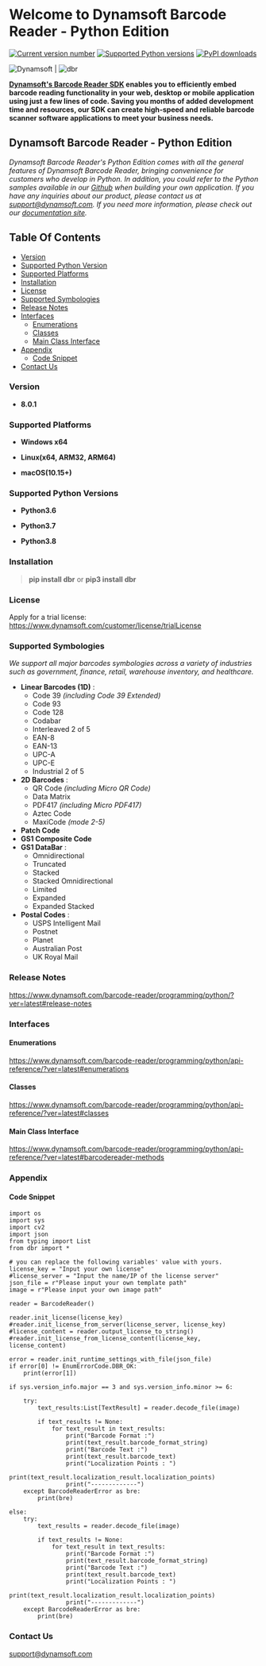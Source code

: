 # Welcome to Dynamsoft Barcode Reader - Python Edition
[![Current version number](https://img.shields.io/pypi/v/dbr?color=orange)](https://pypi.org/project/dbr/)
[![Supported Python versions](https://img.shields.io/badge/python-3.6%20%7C%203.7%20%7C%203.8-blue)](https://www.python.org/downloads/)
[![PyPI downloads](https://img.shields.io/pypi/dm/dbr)](https://pypistats.org/packages/dbr)

![Dynamsoft](https://dynamsoft.github.io/styleguide/assets/img-icon/logo-dynamsoft-whiteBg-190x47.png "Dynamsoft")  | ![dbr](https://dynamsoft.github.io/styleguide/assets/img-icon/logo-dbr-88x88.png "dbr")


**[Dynamsoft's Barcode Reader SDK](https://www.dynamsoft.com/Products/Dynamic-Barcode-Reader.aspx) enables you to efficiently embed barcode reading functionality in your web, desktop or mobile application using just a few lines of code. Saving you months of added development time and resources, our SDK can create high-speed and reliable barcode scanner software applications to meet your business needs.**

## Dynamsoft Barcode Reader - Python Edition

*Dynamsoft Barcode Reader's Python Edition comes with all the general features of Dynamsoft Barcode Reader, bringing convenience for customers who develop in Python. In addition, you could refer to the Python samples available in our [Github](https://github.com/dynamsoft-dbr/python-barcode) when building your own application. If you have any inquiries about our product, please contact us at support@dynamsoft.com. If you need more information, please check out our [documentation site](https://www.dynamsoft.com/barcode-reader/programming/python/).*

## Table Of Contents
- [Version](#version)
- [Supported Python Version](#supported-python-version)
- [Supported Platforms](#supported-platforms)
- [Installation](#installation)
- [License](#license)
- [Supported Symbologies](#supported-symbologies)
- [Release Notes](#release-notes)
- [Interfaces](#interfaces)
	- [Enumerations](#enum-interfaces)
	- [Classes](#Classes)
	- [Main Class Interface](#main-class-interface)
- [Appendix](#appendix)
	- [Code Snippet](#code-snippet)
- [Contact Us](#contact-us)

### Version
- **8.0.1**

### Supported Platforms
- **Windows x64**

- **Linux(x64, ARM32, ARM64)**

- **macOS(10.15+)**

### Supported Python Versions

- **Python3.6**

- **Python3.7**

- **Python3.8**

### Installation

>**pip install dbr** or **pip3 install dbr**

### License

Apply for a trial license: https://www.dynamsoft.com/customer/license/trialLicense

### Supported Symbologies
*We support all major barcodes symbologies across a variety of industries such as government, finance, retail, warehouse inventory, and healthcare.*

- **Linear Barcodes (1D)** :
    - Code 39 *(including Code 39 Extended)*
	- Code 93
	- Code 128
	- Codabar
	- Interleaved 2 of 5
	- EAN-8
	- EAN-13
	- UPC-A
	- UPC-E
	- Industrial 2 of 5
- **2D Barcodes** :
	- QR Code *(including Micro QR Code)*
	- Data Matrix
	- PDF417 *(including Micro PDF417)*
	- Aztec Code
	- MaxiCode *(mode 2-5)*
- **Patch Code**
- **GS1 Composite Code**
- **GS1 DataBar** :
	- Omnidirectional
	- Truncated
	- Stacked
	- Stacked Omnidirectional
	- Limited
	- Expanded
	- Expanded Stacked
- **Postal Codes** :
	- USPS Intelligent Mail
	- Postnet
	- Planet
	- Australian Post
	- UK Royal Mail

### Release Notes 

https://www.dynamsoft.com/barcode-reader/programming/python/?ver=latest#release-notes

### Interfaces

#### Enumerations
https://www.dynamsoft.com/barcode-reader/programming/python/api-reference/?ver=latest#enumerations

#### Classes
https://www.dynamsoft.com/barcode-reader/programming/python/api-reference/?ver=latest#classes

#### Main Class Interface
https://www.dynamsoft.com/barcode-reader/programming/python/api-reference/?ver=latest#barcodereader-methods

### Appendix

#### Code Snippet

```
import os
import sys
import cv2
import json
from typing import List
from dbr import *

# you can replace the following variables' value with yours.
license_key = "Input your own license"
#license_server = "Input the name/IP of the license server"
json_file = r"Please input your own template path"
image = r"Please input your own image path"

reader = BarcodeReader()

reader.init_license(license_key)
#reader.init_license_from_server(license_server, license_key)
#license_content = reader.output_license_to_string()
#reader.init_license_from_license_content(license_key, license_content)

error = reader.init_runtime_settings_with_file(json_file)
if error[0] != EnumErrorCode.DBR_OK:
    print(error[1])

if sys.version_info.major == 3 and sys.version_info.minor >= 6:

    try:
        text_results:List[TextResult] = reader.decode_file(image)

        if text_results != None:
            for text_result in text_results:
                print("Barcode Format :")
                print(text_result.barcode_format_string)
                print("Barcode Text :")
                print(text_result.barcode_text)
                print("Localization Points : ")
                print(text_result.localization_result.localization_points)
                print("-------------")
    except BarcodeReaderError as bre:
        print(bre)

else:
    try:
        text_results = reader.decode_file(image)

        if text_results != None:
            for text_result in text_results:
                print("Barcode Format :")
                print(text_result.barcode_format_string)
                print("Barcode Text :")
                print(text_result.barcode_text)
                print("Localization Points : ")
                print(text_result.localization_result.localization_points)
                print("-------------")
    except BarcodeReaderError as bre:
        print(bre)
```

### Contact Us
<support@dynamsoft.com>
